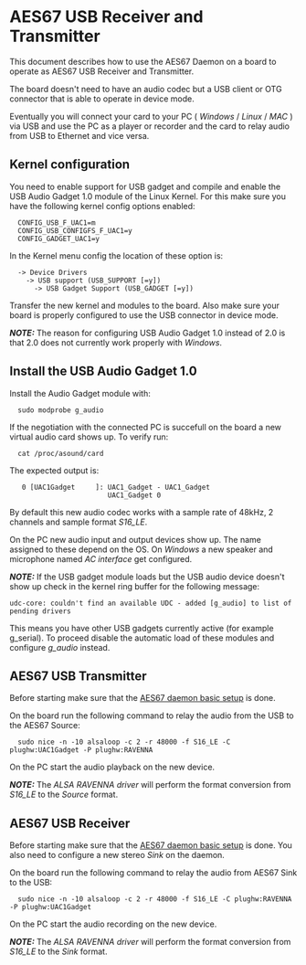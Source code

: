 # AES67 USB Receiver and Transmitter #

This document describes how to use the AES67 Daemon on a board to operate as AES67 USB Receiver and Transmitter.

The board doesn't need to have an audio codec but a USB client or OTG connector that is able to operate in device mode.

Eventually you will connect your card to your PC ( *Windows* / *Linux* / *MAC* ) via USB and use the PC as a player or recorder and the card to relay audio from USB to Ethernet and vice versa.

## Kernel configuration ##
<a name="kernel_config"></a>
You need to enable support for USB gadget and compile and enable the USB Audio Gadget 1.0 module of the Linux Kernel. 
For this make sure you have the following kernel config options enabled:

      CONFIG_USB_F_UAC1=m
      CONFIG_USB_CONFIGFS_F_UAC1=y
      CONFIG_GADGET_UAC1=y
In the Kernel menu config the location of these option is:

      -> Device Drivers 
        -> USB support (USB_SUPPORT [=y])
          -> USB Gadget Support (USB_GADGET [=y])
Transfer the new kernel and modules to the board. 
Also make sure your board is properly configured to use the USB connector in device mode.

**_NOTE:_** The reason for configuring USB Audio Gadget 1.0 instead of 2.0 is that 2.0 does not currently work properly with *Windows*.

## Install the USB Audio Gadget 1.0 ##
<a name="g_audio_install"></a>
Install the Audio Gadget module with:

      sudo modprobe g_audio

If the negotiation with the connected PC is succefull on the board a new virtual audio card shows up.
To verify run:

      cat /proc/asound/card
The expected output is:

       0 [UAC1Gadget     ]: UAC1_Gadget - UAC1_Gadget
                            UAC1_Gadget 0
By default this new audio codec works with a sample rate of 48kHz, 2 channels and sample format *S16_LE*.

On the PC new audio input and output devices show up. 
The name assigned to these depend on the OS.
On *Windows* a new speaker and microphone named *AC interface* get configured.

**_NOTE:_**
If the USB gadget module loads but the USB audio device doesn't show up check in the kernel ring buffer for the following message:

    udc-core: couldn't find an available UDC - added [g_audio] to list of pending drivers
    
This means you have other USB gadgets currently active (for example g_serial).
To proceed disable the automatic load of these modules and configure *g_audio* instead.

## AES67 USB Transmitter ##
<a name="usb_transmitter"></a>
Before starting make sure that the [AES67 daemon basic setup](DEVICES.md#daemon_setup) is done.

On the board run the following command to relay the audio from the USB to the AES67 Source:

      sudo nice -n -10 alsaloop -c 2 -r 48000 -f S16_LE -C plughw:UAC1Gadget -P plughw:RAVENNA
On the PC start the audio playback on the new device.

**_NOTE:_** The *ALSA RAVENNA driver* will perform the format conversion from *S16\_LE* to the *Source* format.

## AES67 USB Receiver ##
<a name="usb_receiver"></a>
Before starting make sure that the [AES67 daemon basic setup](DEVICES.md#daemon_setup) is done. 
You also need to configure a new stereo *Sink* on the daemon.

On the board run the following command to relay the audio from AES67 Sink to the USB:

      sudo nice -n -10 alsaloop -c 2 -r 48000 -f S16_LE -C plughw:RAVENNA -P plughw:UAC1Gadget
On the PC start the audio recording on the new device.

**_NOTE:_** The *ALSA RAVENNA driver* will perform the format conversion from *S16\_LE* to the *Sink* format.

